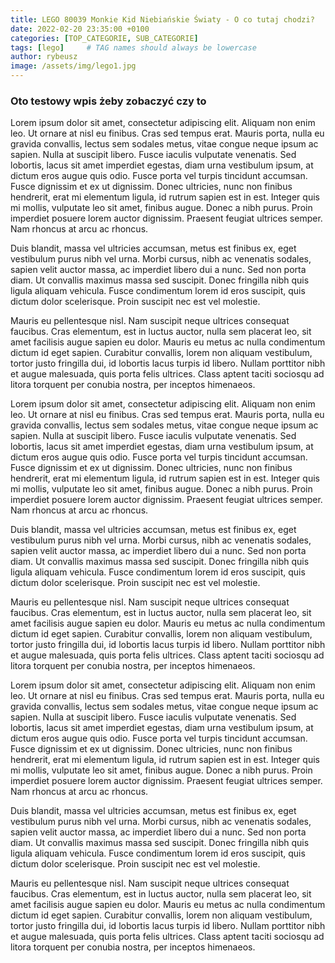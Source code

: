 ```yaml
---
title: LEGO 80039 Monkie Kid Niebiańskie Światy - O co tutaj chodzi?
date: 2022-02-20 23:35:00 +0100
categories: [TOP_CATEGORIE, SUB_CATEGORIE]
tags: [lego]     # TAG names should always be lowercase
author: rybeusz
image: /assets/img/lego1.jpg
---
```

### Oto testowy wpis żeby zobaczyć czy to
<!-- ![Desktop View](/assets/img/lego.jpg){: width="700" height="400" } -->
 Lorem ipsum dolor sit amet, consectetur adipiscing elit. Aliquam non enim leo. Ut ornare at nisl eu finibus. Cras sed tempus erat. Mauris porta, nulla eu gravida convallis, lectus sem sodales metus, vitae congue neque ipsum ac sapien. Nulla at suscipit libero. Fusce iaculis vulputate venenatis. Sed lobortis, lacus sit amet imperdiet egestas, diam urna vestibulum ipsum, at dictum eros augue quis odio. Fusce porta vel turpis tincidunt accumsan. Fusce dignissim et ex ut dignissim. Donec ultricies, nunc non finibus hendrerit, erat mi elementum ligula, id rutrum sapien est in est. Integer quis mi mollis, vulputate leo sit amet, finibus augue. Donec a nibh purus. Proin imperdiet posuere lorem auctor dignissim. Praesent feugiat ultrices semper. Nam rhoncus at arcu ac rhoncus.

Duis blandit, massa vel ultricies accumsan, metus est finibus ex, eget vestibulum purus nibh vel urna. Morbi cursus, nibh ac venenatis sodales, sapien velit auctor massa, ac imperdiet libero dui a nunc. Sed non porta diam. Ut convallis maximus massa sed suscipit. Donec fringilla nibh quis ligula aliquam vehicula. Fusce condimentum lorem id eros suscipit, quis dictum dolor scelerisque. Proin suscipit nec est vel molestie.

Mauris eu pellentesque nisl. Nam suscipit neque ultrices consequat faucibus. Cras elementum, est in luctus auctor, nulla sem placerat leo, sit amet facilisis augue sapien eu dolor. Mauris eu metus ac nulla condimentum dictum id eget sapien. Curabitur convallis, lorem non aliquam vestibulum, tortor justo fringilla dui, id lobortis lacus turpis id libero. Nullam porttitor nibh et augue malesuada, quis porta felis ultrices. Class aptent taciti sociosqu ad litora torquent per conubia nostra, per inceptos himenaeos.

 Lorem ipsum dolor sit amet, consectetur adipiscing elit. Aliquam non enim leo. Ut ornare at nisl eu finibus. Cras sed tempus erat. Mauris porta, nulla eu gravida convallis, lectus sem sodales metus, vitae congue neque ipsum ac sapien. Nulla at suscipit libero. Fusce iaculis vulputate venenatis. Sed lobortis, lacus sit amet imperdiet egestas, diam urna vestibulum ipsum, at dictum eros augue quis odio. Fusce porta vel turpis tincidunt accumsan. Fusce dignissim et ex ut dignissim. Donec ultricies, nunc non finibus hendrerit, erat mi elementum ligula, id rutrum sapien est in est. Integer quis mi mollis, vulputate leo sit amet, finibus augue. Donec a nibh purus. Proin imperdiet posuere lorem auctor dignissim. Praesent feugiat ultrices semper. Nam rhoncus at arcu ac rhoncus.

Duis blandit, massa vel ultricies accumsan, metus est finibus ex, eget vestibulum purus nibh vel urna. Morbi cursus, nibh ac venenatis sodales, sapien velit auctor massa, ac imperdiet libero dui a nunc. Sed non porta diam. Ut convallis maximus massa sed suscipit. Donec fringilla nibh quis ligula aliquam vehicula. Fusce condimentum lorem id eros suscipit, quis dictum dolor scelerisque. Proin suscipit nec est vel molestie.

Mauris eu pellentesque nisl. Nam suscipit neque ultrices consequat faucibus. Cras elementum, est in luctus auctor, nulla sem placerat leo, sit amet facilisis augue sapien eu dolor. Mauris eu metus ac nulla condimentum dictum id eget sapien. Curabitur convallis, lorem non aliquam vestibulum, tortor justo fringilla dui, id lobortis lacus turpis id libero. Nullam porttitor nibh et augue malesuada, quis porta felis ultrices. Class aptent taciti sociosqu ad litora torquent per conubia nostra, per inceptos himenaeos. 

 Lorem ipsum dolor sit amet, consectetur adipiscing elit. Aliquam non enim leo. Ut ornare at nisl eu finibus. Cras sed tempus erat. Mauris porta, nulla eu gravida convallis, lectus sem sodales metus, vitae congue neque ipsum ac sapien. Nulla at suscipit libero. Fusce iaculis vulputate venenatis. Sed lobortis, lacus sit amet imperdiet egestas, diam urna vestibulum ipsum, at dictum eros augue quis odio. Fusce porta vel turpis tincidunt accumsan. Fusce dignissim et ex ut dignissim. Donec ultricies, nunc non finibus hendrerit, erat mi elementum ligula, id rutrum sapien est in est. Integer quis mi mollis, vulputate leo sit amet, finibus augue. Donec a nibh purus. Proin imperdiet posuere lorem auctor dignissim. Praesent feugiat ultrices semper. Nam rhoncus at arcu ac rhoncus.

Duis blandit, massa vel ultricies accumsan, metus est finibus ex, eget vestibulum purus nibh vel urna. Morbi cursus, nibh ac venenatis sodales, sapien velit auctor massa, ac imperdiet libero dui a nunc. Sed non porta diam. Ut convallis maximus massa sed suscipit. Donec fringilla nibh quis ligula aliquam vehicula. Fusce condimentum lorem id eros suscipit, quis dictum dolor scelerisque. Proin suscipit nec est vel molestie.

Mauris eu pellentesque nisl. Nam suscipit neque ultrices consequat faucibus. Cras elementum, est in luctus auctor, nulla sem placerat leo, sit amet facilisis augue sapien eu dolor. Mauris eu metus ac nulla condimentum dictum id eget sapien. Curabitur convallis, lorem non aliquam vestibulum, tortor justo fringilla dui, id lobortis lacus turpis id libero. Nullam porttitor nibh et augue malesuada, quis porta felis ultrices. Class aptent taciti sociosqu ad litora torquent per conubia nostra, per inceptos himenaeos. 